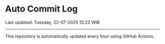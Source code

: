 # Auto Commit Log

Last updated: Tuesday, 22-07-2025 13:22 WIB

---

This repository is automatically updated every hour using GitHub Actions.

